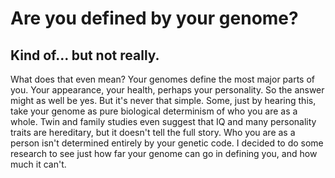 # Are you defined by your genome?
## Kind of... but not really.
What does that even mean? 
Your genomes define the most major parts of you. Your appearance, your health, perhaps your personality. So the answer might as well be yes. But it's never that simple. Some, just by hearing this, take your genome as pure biological determinism of who you are as a whole. Twin and family studies even suggest that IQ and many personality traits are hereditary, but it doesn't tell the full story. Who you are as a person isn't determined entirely by your genetic code. I decided to do some research to see just how far your genome can go in defining you, and how much it can't.
